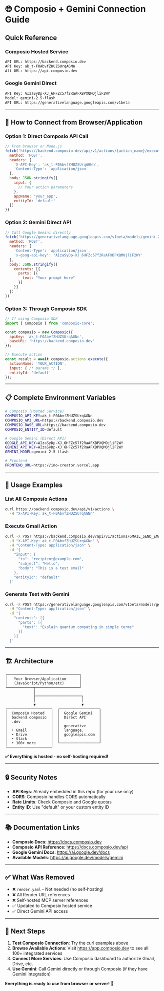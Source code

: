# 🌐 Composio + Gemini Connection Guide

## Quick Reference

### **Composio Hosted Service**
```bash
API URL: https://backend.composio.dev
API Key: ak_t-F0AbvfZHUZSUrqAGNn
Alt URL: https://api.composio.dev
```

### **Google Gemini Direct**
```bash
API Key: AIzaSyDp-XJ_6HFZc57f2RaAFXBPXQMOjliF2WY
Model: gemini-2.5-flash
API URL: https://generativelanguage.googleapis.com/v1beta
```

---

## 🔗 How to Connect from Browser/Application

### **Option 1: Direct Composio API Call**

```javascript
// From browser or Node.js
fetch('https://backend.composio.dev/api/v1/actions/{action_name}/execute', {
  method: 'POST',
  headers: {
    'X-API-Key': 'ak_t-F0AbvfZHUZSUrqAGNn',
    'Content-Type': 'application/json'
  },
  body: JSON.stringify({
    input: {
      // Your action parameters
    },
    appName: 'your_app',
    entityId: 'default'
  })
})
```

### **Option 2: Gemini Direct API**

```javascript
// Call Google Gemini directly
fetch('https://generativelanguage.googleapis.com/v1beta/models/gemini-2.5-flash:generateContent', {
  method: 'POST',
  headers: {
    'Content-Type': 'application/json',
    'x-goog-api-key': 'AIzaSyDp-XJ_6HFZc57f2RaAFXBPXQMOjliF2WY'
  },
  body: JSON.stringify({
    contents: [{
      parts: [{
        text: "Your prompt here"
      }]
    }]
  })
})
```

### **Option 3: Through Composio SDK**

```javascript
// If using Composio SDK
import { Composio } from 'composio-core';

const composio = new Composio({
  apiKey: 'ak_t-F0AbvfZHUZSUrqAGNn',
  baseURL: 'https://backend.composio.dev'
});

// Execute action
const result = await composio.actions.execute({
  actionName: 'YOUR_ACTION',
  input: { /* params */ },
  entityId: 'default'
});
```

---

## 📋 Complete Environment Variables

```bash
# Composio (Hosted Service)
COMPOSIO_API_KEY=ak_t-F0AbvfZHUZSUrqAGNn
COMPOSIO_API_URL=https://backend.composio.dev
COMPOSIO_BASE_URL=https://backend.composio.dev
COMPOSIO_ENTITY_ID=default

# Google Gemini (Direct API)
GOOGLE_API_KEY=AIzaSyDp-XJ_6HFZc57f2RaAFXBPXQMOjliF2WY
GEMINI_API_KEY=AIzaSyDp-XJ_6HFZc57f2RaAFXBPXQMOjliF2WY
GEMINI_MODEL=gemini-2.5-flash

# Frontend
FRONTEND_URL=https://imo-creator.vercel.app
```

---

## 🎯 Usage Examples

### **List All Composio Actions**

```bash
curl https://backend.composio.dev/api/v1/actions \
  -H "X-API-Key: ak_t-F0AbvfZHUZSUrqAGNn"
```

### **Execute Gmail Action**

```bash
curl -X POST https://backend.composio.dev/api/v1/actions/GMAIL_SEND_EMAIL/execute \
  -H "X-API-Key: ak_t-F0AbvfZHUZSUrqAGNn" \
  -H "Content-Type: application/json" \
  -d '{
    "input": {
      "to": "recipient@example.com",
      "subject": "Hello",
      "body": "This is a test email"
    },
    "entityId": "default"
  }'
```

### **Generate Text with Gemini**

```bash
curl -X POST https://generativelanguage.googleapis.com/v1beta/models/gemini-2.5-flash:generateContent?key=AIzaSyDp-XJ_6HFZc57f2RaAFXBPXQMOjliF2WY \
  -H "Content-Type: application/json" \
  -d '{
    "contents": [{
      "parts": [{
        "text": "Explain quantum computing in simple terms"
      }]
    }]
  }'
```

---

## 🏗️ Architecture

```
┌─────────────────────────────────┐
│   Your Browser/Application      │
│   (JavaScript/Python/etc)       │
└────────────┬────────────────────┘
             │
             ├─────────────────────┐
             │                     │
             ▼                     ▼
┌────────────────────┐  ┌──────────────────┐
│  Composio Hosted   │  │  Google Gemini   │
│  backend.composio  │  │  Direct API      │
│  .dev              │  │                  │
│                    │  │  generative      │
│  • Gmail           │  │  language.       │
│  • Drive           │  │  googleapis.com  │
│  • Slack           │  │                  │
│  • 100+ more       │  └──────────────────┘
└────────────────────┘
```

**✅ Everything is hosted - no self-hosting required!**

---

## 🔒 Security Notes

- **API Keys**: Already embedded in this repo (for your use only)
- **CORS**: Composio handles CORS automatically
- **Rate Limits**: Check Composio and Google quotas
- **Entity ID**: Use "default" or your custom entity ID

---

## 📚 Documentation Links

- **Composio Docs**: https://docs.composio.dev
- **Composio API Reference**: https://docs.composio.dev/api
- **Google Gemini Docs**: https://ai.google.dev/docs
- **Available Models**: https://ai.google.dev/models/gemini

---

## ✅ What Was Removed

- ❌ `render.yaml` - Not needed (no self-hosting)
- ❌ All Render URL references
- ❌ Self-hosted MCP server references
- ✅ Updated to Composio hosted service
- ✅ Direct Gemini API access

---

## 🚀 Next Steps

1. **Test Composio Connection**: Try the curl examples above
2. **Browse Available Actions**: Visit https://app.composio.dev to see all 100+ integrated services
3. **Connect More Services**: Use Composio dashboard to authorize Gmail, Drive, etc.
4. **Use Gemini**: Call Gemini directly or through Composio (if they have Gemini integration)

**Everything is ready to use from browser or server!** 🎉
